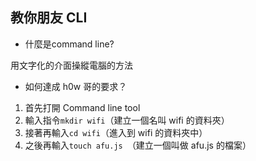 ## 教你朋友 CLI
* 什麼是command line?

用文字化的介面操縱電腦的方法

* 如何達成 h0w 哥的要求？
1. 首先打開 Command line tool
2. 輸入指令`mkdir wifi`（建立一個名叫 wifi 的資料夾）
3. 接著再輸入`cd wifi`（進入到 wifi 的資料夾中）
4. 之後再輸入`touch afu.js `（建立一個叫做 afu.js 的檔案）
